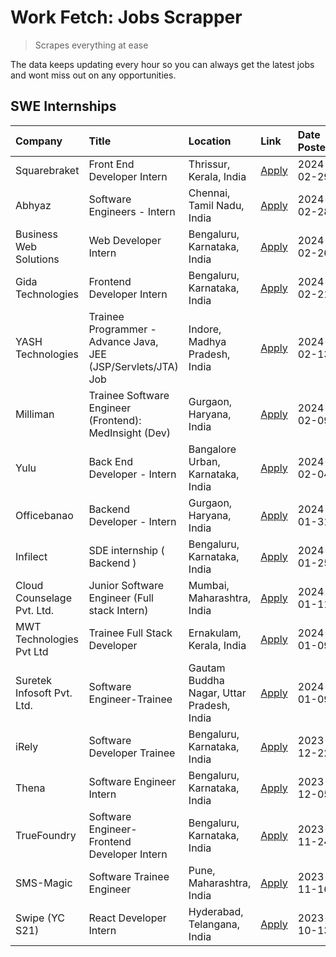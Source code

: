 # Work Fetch: Jobs Scrapper
> Scrapes everything at ease

The data keeps updating every hour so you can always get the latest jobs and wont miss out on any opportunities.

## SWE Internships
<!--START_SECTION:workfetch-->
| Company                    | Title                                                         | Location                                  | Link                                                                                                                                                                                                                                                                              | Date Posted   |
|:---------------------------|:--------------------------------------------------------------|:------------------------------------------|:----------------------------------------------------------------------------------------------------------------------------------------------------------------------------------------------------------------------------------------------------------------------------------|:--------------|
| Squarebraket               | Front End Developer Intern                                    | Thrissur, Kerala, India                   | [Apply](https://in.linkedin.com/jobs/view/front-end-developer-intern-at-squarebraket-3838541191?refId=Qrwtuq0ULpybO74%2BZhStFg%3D%3D&trackingId=qoE4IoZHFdTYekg%2FuJ2rJg%3D%3D&position=18&pageNum=0&trk=public_jobs_jserp-result_search-card)                                    | 2024-02-29    |
| Abhyaz                     | Software Engineers - Intern                                   | Chennai, Tamil Nadu, India                | [Apply](https://in.linkedin.com/jobs/view/software-engineers-intern-at-abhyaz-3842331306?refId=Qrwtuq0ULpybO74%2BZhStFg%3D%3D&trackingId=BNCbl%2FNoe%2BUb%2BW4eMqIQ5Q%3D%3D&position=24&pageNum=0&trk=public_jobs_jserp-result_search-card)                                       | 2024-02-28    |
| Business Web Solutions     | Web Developer Intern                                          | Bengaluru, Karnataka, India               | [Apply](https://in.linkedin.com/jobs/view/web-developer-intern-at-business-web-solutions-3839906144?refId=Qrwtuq0ULpybO74%2BZhStFg%3D%3D&trackingId=w82Iiyp5HLg3YQQm04WR3w%3D%3D&position=17&pageNum=0&trk=public_jobs_jserp-result_search-card)                                  | 2024-02-26    |
| Gida Technologies          | Frontend Developer Intern                                     | Bengaluru, Karnataka, India               | [Apply](https://in.linkedin.com/jobs/view/frontend-developer-intern-at-gida-technologies-3836040945?refId=Qrwtuq0ULpybO74%2BZhStFg%3D%3D&trackingId=bCmY5K2tUslDQn7J1PmXRg%3D%3D&position=15&pageNum=0&trk=public_jobs_jserp-result_search-card)                                  | 2024-02-21    |
| YASH Technologies          | Trainee Programmer - Advance Java, JEE (JSP/Servlets/JTA) Job | Indore, Madhya Pradesh, India             | [Apply](https://in.linkedin.com/jobs/view/trainee-programmer-advance-java-jee-jsp-servlets-jta-job-at-yash-technologies-3811759183?refId=Qrwtuq0ULpybO74%2BZhStFg%3D%3D&trackingId=PGy1s1tfVY0LyNTzwWGP%2Bg%3D%3D&position=13&pageNum=0&trk=public_jobs_jserp-result_search-card) | 2024-02-13    |
| Milliman                   | Trainee Software Engineer (Frontend): MedInsight (Dev)        | Gurgaon, Haryana, India                   | [Apply](https://in.linkedin.com/jobs/view/trainee-software-engineer-frontend-medinsight-dev-at-milliman-3792874280?refId=Qrwtuq0ULpybO74%2BZhStFg%3D%3D&trackingId=PKPOsaXu1HZpZStj58CxUw%3D%3D&position=3&pageNum=0&trk=public_jobs_jserp-result_search-card)                    | 2024-02-09    |
| Yulu                       | Back End Developer - Intern                                   | Bangalore Urban, Karnataka, India         | [Apply](https://in.linkedin.com/jobs/view/back-end-developer-intern-at-yulu-3821682220?refId=Qrwtuq0ULpybO74%2BZhStFg%3D%3D&trackingId=OAU9JEjhHtuHU80exhDbkQ%3D%3D&position=7&pageNum=0&trk=public_jobs_jserp-result_search-card)                                                | 2024-02-04    |
| Officebanao                | Backend Developer - Intern                                    | Gurgaon, Haryana, India                   | [Apply](https://in.linkedin.com/jobs/view/backend-developer-intern-at-officebanao-3814263731?refId=Qrwtuq0ULpybO74%2BZhStFg%3D%3D&trackingId=JIGt1JKYuqlWM1L%2FOVU8pg%3D%3D&position=21&pageNum=0&trk=public_jobs_jserp-result_search-card)                                       | 2024-01-31    |
| Infilect                   | SDE internship ( Backend )                                    | Bengaluru, Karnataka, India               | [Apply](https://in.linkedin.com/jobs/view/sde-internship-backend-at-infilect-3815120558?refId=Qrwtuq0ULpybO74%2BZhStFg%3D%3D&trackingId=iJlFxTmELZYHw5rnQCr4hg%3D%3D&position=22&pageNum=0&trk=public_jobs_jserp-result_search-card)                                              | 2024-01-25    |
| Cloud Counselage Pvt. Ltd. | Junior Software Engineer (Full stack Intern)                  | Mumbai, Maharashtra, India                | [Apply](https://in.linkedin.com/jobs/view/junior-software-engineer-full-stack-intern-at-cloud-counselage-pvt-ltd-3803132814?refId=Qrwtuq0ULpybO74%2BZhStFg%3D%3D&trackingId=ZfD9JXklE%2FUf0uFuoJGWlw%3D%3D&position=23&pageNum=0&trk=public_jobs_jserp-result_search-card)        | 2024-01-11    |
| MWT Technologies Pvt Ltd   | Trainee Full Stack Developer                                  | Ernakulam, Kerala, India                  | [Apply](https://in.linkedin.com/jobs/view/trainee-full-stack-developer-at-mwt-technologies-pvt-ltd-3800921715?refId=Qrwtuq0ULpybO74%2BZhStFg%3D%3D&trackingId=sLVUNBhexvz0briugGxV%2FA%3D%3D&position=4&pageNum=0&trk=public_jobs_jserp-result_search-card)                       | 2024-01-09    |
| Suretek Infosoft Pvt. Ltd. | Software Engineer-Trainee                                     | Gautam Buddha Nagar, Uttar Pradesh, India | [Apply](https://in.linkedin.com/jobs/view/software-engineer-trainee-at-suretek-infosoft-pvt-ltd-3800934643?refId=Qrwtuq0ULpybO74%2BZhStFg%3D%3D&trackingId=9%2F4iLo4orr43Zxzbn%2FaXlw%3D%3D&position=14&pageNum=0&trk=public_jobs_jserp-result_search-card)                       | 2024-01-09    |
| iRely                      | Software Developer Trainee                                    | Bengaluru, Karnataka, India               | [Apply](https://in.linkedin.com/jobs/view/software-developer-trainee-at-irely-3801577534?refId=Qrwtuq0ULpybO74%2BZhStFg%3D%3D&trackingId=28CbVCPwvgUCyQb%2B4uFJgw%3D%3D&position=9&pageNum=0&trk=public_jobs_jserp-result_search-card)                                            | 2023-12-22    |
| Thena                      | Software Engineer Intern                                      | Bengaluru, Karnataka, India               | [Apply](https://in.linkedin.com/jobs/view/software-engineer-intern-at-thena-3778731751?refId=Qrwtuq0ULpybO74%2BZhStFg%3D%3D&trackingId=gm6Pv%2BLMLQ0Kho6990HVdg%3D%3D&position=11&pageNum=0&trk=public_jobs_jserp-result_search-card)                                             | 2023-12-05    |
| TrueFoundry                | Software Engineer- Frontend Developer Intern                  | Bengaluru, Karnataka, India               | [Apply](https://in.linkedin.com/jobs/view/software-engineer-frontend-developer-intern-at-truefoundry-3790095058?refId=Qrwtuq0ULpybO74%2BZhStFg%3D%3D&trackingId=AZqAHDvMo55CYCoUPBPCJA%3D%3D&position=10&pageNum=0&trk=public_jobs_jserp-result_search-card)                      | 2023-11-24    |
| SMS-Magic                  | Software Trainee Engineer                                     | Pune, Maharashtra, India                  | [Apply](https://in.linkedin.com/jobs/view/software-trainee-engineer-at-sms-magic-3761409781?refId=Qrwtuq0ULpybO74%2BZhStFg%3D%3D&trackingId=dWPlAQIxfbSr9RVPHEXAxg%3D%3D&position=25&pageNum=0&trk=public_jobs_jserp-result_search-card)                                          | 2023-11-16    |
| Swipe (YC S21)             | React Developer Intern                                        | Hyderabad, Telangana, India               | [Apply](https://in.linkedin.com/jobs/view/react-developer-intern-at-swipe-yc-s21-3737600089?refId=Qrwtuq0ULpybO74%2BZhStFg%3D%3D&trackingId=WAIy3fCecsuOCbEkXW9tuA%3D%3D&position=12&pageNum=0&trk=public_jobs_jserp-result_search-card)                                          | 2023-10-13    |
<!--END_SECTION:workfetch-->
